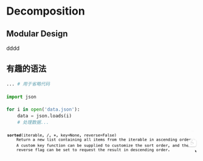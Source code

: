 # Decomposition

## Modular Design
dddd

## 有趣的语法

```python
... # 用于省略代码

import json

for i in open('data.json'):
    data = json.loads(i)
    # 处理数据...

```

![alt text](image.png)


